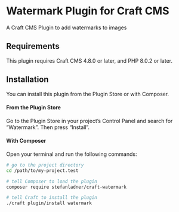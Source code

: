 # Watermark Plugin for Craft CMS

A Craft CMS Plugin to add watermarks to images

## Requirements

This plugin requires Craft CMS 4.8.0 or later, and PHP 8.0.2 or later.

## Installation

You can install this plugin from the Plugin Store or with Composer.

#### From the Plugin Store

Go to the Plugin Store in your project’s Control Panel and search for “Watermark”. Then press “Install”.

#### With Composer

Open your terminal and run the following commands:

```bash
# go to the project directory
cd /path/to/my-project.test

# tell Composer to load the plugin
composer require stefanladner/craft-watermark

# tell Craft to install the plugin
./craft plugin/install watermark
```
